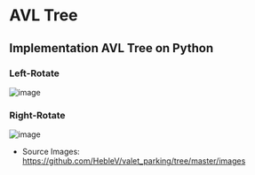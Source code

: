 # AVL Tree
## Implementation AVL Tree on Python <br>
### Left-Rotate
![image](https://github.com/luizgmelo/avl-tree-python/assets/88911920/1d4a2428-b5ac-405a-92db-46e9a3af6ce6)
### Right-Rotate
![image](https://github.com/luizgmelo/avl-tree-python/assets/88911920/0a09b20e-4fe2-42aa-8487-1a4c3aada39f)
- Source Images: https://github.com/HebleV/valet_parking/tree/master/images


